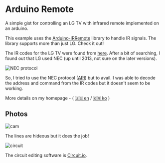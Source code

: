 # Arduino Remote
A simple gist for controlling an LG TV with infrared remote implemented on an arduino.

This example uses the [Arduino-IRRemote](https://github.com/Arduino-IRremote/Arduino-IRremote) library to handle IR signals.
The library supports more than just LG.
Check it out!

The IR codes for the LG TV were found from [here](https://gist.github.com/francis2110/8f69843dd57ae07dce80).
After a bit of searching, I found out that LG used NEC (up until 2013, not sure on the later versions).

![NEC protocol](https://imgur.com/2yvsPnc.png)

So, I tried to use the NEC protocol ([API](https://github.com/Arduino-IRremote/Arduino-IRremote/blob/48a3249cb810446e3d7b2d05d0c29a25214d5dc5/src/ir_NEC.cpp#L91)) but to avail.
I was able to decode the address and command from the IR codes but it doesn't seem to be working.

More details on my homepage - ( [🇺🇸 en](https://thinkty.net/projects/infrared-remote-tv/) / [🇰🇷 ko](https://thinkty.net/ko/%ED%94%84%EB%A1%9C%EC%A0%9D%ED%8A%B8/infrared-remote-tv-ko/) )

## Photos

![cam](https://imgur.com/zHnJXCt.png)

The lines are hideous but it does the job!

![circuit](https://imgur.com/ZmkBiQp.png)

The circuit editing software is [Circuit.io](https://www.circuito.io/).
